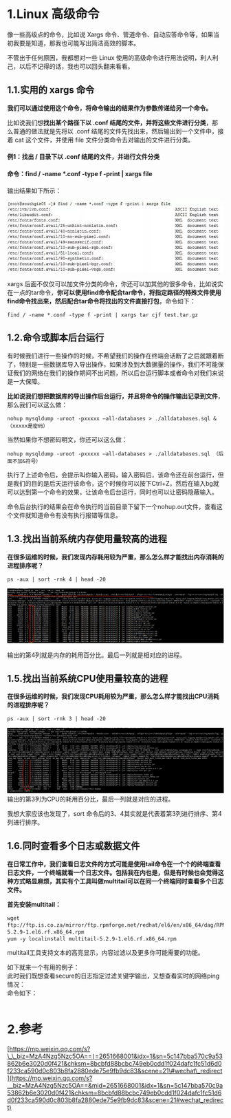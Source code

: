 # 1.Linux 高级命令

像一些高级点的命令，比如说 Xargs 命令、管道命令、自动应答命令等，如果当初我要是知道，那我也可能写出简洁高效的脚本。

不管出于任何原因，我都想对一些 Linux 使用的高级命令进行用法说明，利人利己，以后不记得的话，我也可以回头翻来看看。

## 1.1.**实用的 xargs 命令**

**我们可以通过使用这个命令，将命令输出的结果作为参数传递给另一个命令。**

比如说我们想**找出某个路径下以 .conf 结尾的文件，并将这些文件进行分类**，那么普通的做法就是先将以 .conf 结尾的文件先找出来，然后输出到一个文件中，接着 cat 这个文件，并使用 file 文件分类命令去对输出的文件进行分类。

#### 例1：找出 / 目录下以 .conf 结尾的文件，并进行文件分类

#### 命令：find / -name \*.conf -type f -print \| xargs file

输出结果如下所示：

![](/static/image/640.webp)

xargs 后面不仅仅可以加文件分类的命令，你还可以加其他的很多命令，比如说实在一点的tar命令，**你可以使用find命令配合tar命令，将指定路径的特殊文件使用find命令找出来，然后配合tar命令将找出的文件直接打包**，命令如下：

```
find / -name *.conf -type f -print | xargs tar cjf test.tar.gz
```

## 1.2.**命令或脚本后台运行**

有时候我们进行一些操作的时候，不希望我们的操作在终端会话断了之后就跟着断了，特别是一些数据库导入导出操作，如果涉及到大数据量的操作，我们不可能保证我们的网络在我们的操作期间不出问题，所以后台运行脚本或者命令对我们来说是一大保障。

**比如说我们想把数据库的导出操作后台运行，并且将命令的操作输出记录到文件**，那么我们可以这么做：

```
nohup mysqldump -uroot -pxxxxx —all-databases > ./alldatabases.sql &（xxxxx是密码）
```

当然如果你不想密码明文，你还可以这么做：

```
nohup mysqldump -uroot -pxxxxx —all-databases > ./alldatabases.sql （后面不加&符号）
```

执行了上述命令后，会提示叫你输入密码，输入密码后，该命令还在前台运行，但是我们的目的是后天运行该命令，这个时候你可以按下Ctrl+Z，然后在输入bg就可以达到第一个命令的效果，让该命令后台运行，同时也可以让密码隐蔽输入。

命令后台执行的结果会在命令执行的当前目录下留下一个nohup.out文件，查看这个文件就知道命令有没有执行报错等信息。

## 1.3.**找出当前系统内存使用量较高的进程**

**在很多运维的时候，我们发现内存耗用较为严重，那么怎么样才能找出内存消耗的进程排序呢？**

```
ps -aux | sort -rnk 4 | head -20
```

![](/static/image/微信图片_20200530112307.png)

输出的第4列就是内存的耗用百分比。最后一列就是相对应的进程。

## 1.5.**找出当前系统CPU使用量较高的进程**

**在很多运维的时候，我们发现CPU耗用较为严重，那么怎么样才能找出CPU消耗的进程排序呢？**

```
ps -aux | sort -rnk 3 | head -20
```

![](/static/image/微信截图_20200530112611.png)输出的第3列为CPU的耗用百分比，最后一列就是对应的进程。

我想大家应该也发现了，sort 命令后的3、4其实就是代表着第3列进行排序、第4列进行排序。

## 1.6.**同时查看多个日志或数据文件**

**在日常工作中，我们查看日志文件的方式可能是使用tail命令在一个个的终端查看日志文件，一个终端就看一个日志文件。包括我在内也是，但是有时候也会觉得这种方式略显麻烦，其实有个工具叫做multitail可以在同一个终端同时查看多个日志文件。**

**首先安装multitail：**

```
wget ftp://ftp.is.co.za/mirror/ftp.rpmforge.net/redhat/el6/en/x86_64/dag/RPMS/multitail-5.2.9-1.el6.rf.x86_64.rpm
yum -y localinstall multitail-5.2.9-1.el6.rf.x86_64.rpm
```

multitail工具支持文本的高亮显示，内容过滤以及更多你可能需要的功能。

如下就来一个有用的例子：  
此时我们既想查看secure的日志指定过滤关键字输出，又想查看实时的网络ping情况：  
命令如下：

```

```

# 2.参考

[https://mp.weixin.qq.com/s?\_\_biz=MzA4Nzg5Nzc5OA==∣=2651668001&idx=1&sn=5c147bba570c9a53862b6e3020d0f421&chksm=8bcbfd88bcbc749eb0cdd1f024dafc1fc51d6d0f233ca590d0c803b8fa2880ede75e9fb9dc83&scene=21\#wechat\_redirect](https://mp.weixin.qq.com/s?__biz=MzA4Nzg5Nzc5OA==&mid=2651668001&idx=1&sn=5c147bba570c9a53862b6e3020d0f421&chksm=8bcbfd88bcbc749eb0cdd1f024dafc1fc51d6d0f233ca590d0c803b8fa2880ede75e9fb9dc83&scene=21#wechat_redirect)

